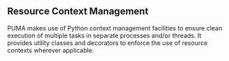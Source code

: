 ## Resource Context Management

PUMA makes use of Python context management facilities to ensure clean execution of multiple tasks in separate processes and/or threads.
It provides utility classes and decorators to enforce the use of resource contexts wherever applicable.
